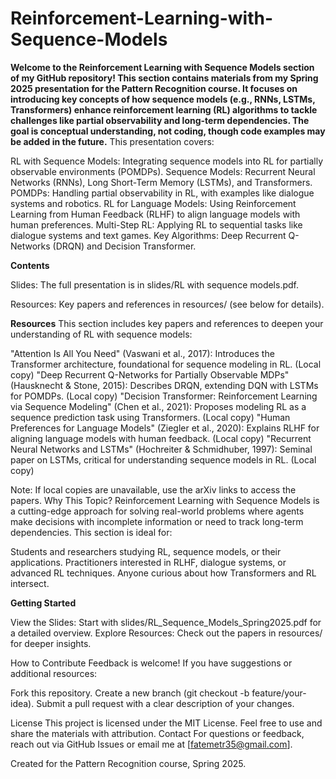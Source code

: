 # Reinforcement-Learning-with-Sequence-Models
**Welcome to the Reinforcement Learning with Sequence Models section of my GitHub repository! This section contains materials from my Spring 2025 presentation for the Pattern Recognition course. It focuses on introducing key concepts of how sequence models (e.g., RNNs, LSTMs, Transformers) enhance reinforcement learning (RL) algorithms to tackle challenges like partial observability and long-term dependencies. The goal is conceptual understanding, not coding, though code examples may be added in the future.**
This presentation covers:

RL with Sequence Models: Integrating sequence models into RL for partially observable environments (POMDPs).
Sequence Models: Recurrent Neural Networks (RNNs), Long Short-Term Memory (LSTMs), and Transformers.
POMDPs: Handling partial observability in RL, with examples like dialogue systems and robotics.
RL for Language Models: Using Reinforcement Learning from Human Feedback (RLHF) to align language models with human preferences.
Multi-Step RL: Applying RL to sequential tasks like dialogue systems and text games.
Key Algorithms: Deep Recurrent Q-Networks (DRQN) and Decision Transformer.

**Contents**

Slides: The full presentation is in slides/RL with sequence models.pdf.

Resources: Key papers and references in resources/ (see below for details).


**Resources**
This section includes key papers and references to deepen your understanding of RL with sequence models:

"Attention Is All You Need" (Vaswani et al., 2017): Introduces the Transformer architecture, foundational for sequence modeling in RL. (Local copy)
"Deep Recurrent Q-Networks for Partially Observable MDPs" (Hausknecht & Stone, 2015): Describes DRQN, extending DQN with LSTMs for POMDPs. (Local copy)
"Decision Transformer: Reinforcement Learning via Sequence Modeling" (Chen et al., 2021): Proposes modeling RL as a sequence prediction task using Transformers. (Local copy)
"Human Preferences for Language Models" (Ziegler et al., 2020): Explains RLHF for aligning language models with human feedback. (Local copy)
"Recurrent Neural Networks and LSTMs" (Hochreiter & Schmidhuber, 1997): Seminal paper on LSTMs, critical for understanding sequence models in RL. (Local copy)

Note: If local copies are unavailable, use the arXiv links to access the papers.
Why This Topic?
Reinforcement Learning with Sequence Models is a cutting-edge approach for solving real-world problems where agents make decisions with incomplete information or need to track long-term dependencies. This section is ideal for:

Students and researchers studying RL, sequence models, or their applications.
Practitioners interested in RLHF, dialogue systems, or advanced RL techniques.
Anyone curious about how Transformers and RL intersect.

**Getting Started**

View the Slides: Start with slides/RL_Sequence_Models_Spring2025.pdf for a detailed overview.
Explore Resources: Check out the papers in resources/ for deeper insights.


How to Contribute
Feedback is welcome! If you have suggestions or additional resources:

Fork this repository.
Create a new branch (git checkout -b feature/your-idea).
Submit a pull request with a clear description of your changes.

License
This project is licensed under the MIT License. Feel free to use and share the materials with attribution.
Contact
For questions or feedback, reach out via GitHub Issues or email me at [fatemetr35@gmail.com].

Created for the Pattern Recognition course, Spring 2025.
